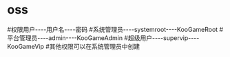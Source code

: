 # oss
#权限用户----用户名----密码
#系统管理员----systemroot----KooGameRoot
#平台管理员----admin----KooGameAdmin
#超级用户----supervip----KooGameVip
#其他权限可以在系统管理员中创建 